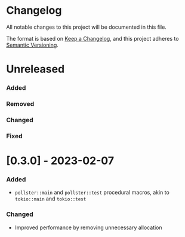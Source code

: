 # Changelog

All notable changes to this project will be documented in this file.

The format is based on [Keep a Changelog](https://keepachangelog.com/en/1.0.0/),
and this project adheres to [Semantic Versioning](https://semver.org/spec/v2.0.0.html).

# Unreleased

### Added

### Removed

### Changed

### Fixed

# [0.3.0] - 2023-02-07

### Added

- `pollster::main` and `pollster::test` procedural macros, akin to `tokio::main` and `tokio::test`

### Changed

- Improved performance by removing unnecessary allocation
